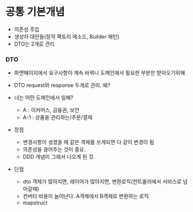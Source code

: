 # 공통 기본개념
- 의존성 주입
- 생성자 대안들(정적 팩토리 메소드, Builder 패턴)
- DTO는 2개로 관리


### DTO
- 화면페이지에서 요구사항이 계속 바뀌니 도메인에서 필요한 부분만 받아오기위해
- DTO request와 response 두개로 관리. 왜?

- 너는 어떤 도메인에서 일해? 
    - A : 이커머스, 금융권, 보안 
    - A-1 : 상품을 관리하는/주문/결제

- 장점
    - 변경사항이 생겼을 때 같은 객체를 쓰게되면 다 같이 변경이 됨
    - 의존성을 끊어주는 것이 중요. 
    - DDD 개념이 그래서 나오게 된 것. 

- 단점
    - dto 객체가 많아지면, 레이어가 많아지면, 변환로직(컨트롤러에서 서비스로 넘어갈때)
    - 컨버터 비용이 늘어난다. A객체에서 B객체로 변환하는 로직
    - mapstruct
